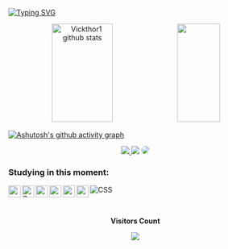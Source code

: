 [![Typing SVG](https://readme-typing-svg.herokuapp.com/?color=ff0000&size=35&center=true&vCenter=true&width=1000&lines=HELLO!,+My+name+is+Victor+Hugo;I'm+20+years+old;I'm+from+Brazil;I+student+software+engineering;Be+Welcome!+:%29)](https://git.io/typing-svg)

<div align="center">  
  <img width="49%" height="195px" src="https://github-readme-stats.vercel.app/api?username=Vickthor1&show_icons=true&count_private=true&hide_border=true&title_color=ff1100&icon_color=ff1100&text_color=c9d1d9&bg_color=0d1117" alt="Vickthor1 github stats" /> 
  <img width="41%" height="195px" src="https://github-readme-stats.vercel.app/api/top-langs/?username=Vickthor1&layout=compact&hide_border=true&title_color=ff1100&text_color=ff1100&bg_color=0d1117" />
</div>

[![Ashutosh's github activity graph](https://github-readme-activity-graph.vercel.app/graph?username=Vickthor1&bg_color=ff0000&color=ffffff&line=ccff33&point=ffff00&area=true&hide_border=true)](https://github.com/ashutosh00710/github-readme-activity-graph)

<div align="center"> 
<a href="https://www.instagram.com/victorfassini/" target="_blank"><img src="https://img.shields.io/badge/-Instagram-%23E4405F?style=for-the-badge&logo=instagram&logoColor=white"</a>
<a href = "https://mail.google.com/mail/u/0/#inbox?compose=CllgCJNsLZfHgqkxTFRHtJgfZZCWmRskRbzvLjTmGSWwvtCmgbXLKSJZnHxPglCcMNHcbLpbwgq"> <img src="https://img.shields.io/badge/-Gmail-%23333?style=for-the-badge&logo=gmail&logoColor=white" target="_blank"></a>
<a href="https://www.linkedin.com/in/victor-hugo-fassini-de-oliveira-457653207?utm_source=share&utm_campaign=share_via&utm_content=profile&utm_medium=android_app" target="_blank"><img src="https://img.shields.io/badge/-LinkedIn-%230077B5?style=for-the-badge&logo=linkedin&logoColor=white" style="border-radius: 30px" target="_blank"></a> 
 </div>

 ### Studying in this moment:
  ![CSS](https://img.shields.io/badge/-CSS-0D1117?style=for-the-badge&logo=CSS3&logoColor=1572B6&labelColor=0D1117)&nbsp;
 <img src="https://cdn.jsdelivr.net/gh/devicons/devicon/icons/html5/html5-original-wordmark.svg" align=left width=24 height=24/>
 <img src="https://cdn.simpleicons.org/python/000/fff" alt="Python" align=left width=24 height=24>
 <img src="https://cdn.jsdelivr.net/gh/devicons/devicon/icons/c/c-original.svg" align=left width=24 height=24/>
 <img src="https://cdn.jsdelivr.net/gh/devicons/devicon/icons/canva/canva-original.svg" align=left width=24 height=24/>
 <img src="https://www.svgrepo.com/show/303206/javascript-logo.svg" align=left width=24 height=24/>
 <img src="https://www.svgrepo.com/show/303500/react-1-logo.svg" align=left width=24 height=24/>
          
          
          


<div align="center">
<br><p align="centre"><b>Visitors Count</b></p>  
<p align="center"><img align="center" src="https://profile-counter.glitch.me/{Vickthor1}/count.svg" /></p> 
<br>
</div>

